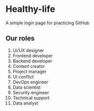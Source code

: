 # Healthy-life
A simple login page for practicing GitHub

## Our roles
1. Ui/UX designer
2. Frontend developer
3. Backend developer
4. Content creator
5. Project manager
6. UI conflict
7. DevOps engineer
8. Data scientist
9. Security engineer
10. Technical support
11. Data analyst
